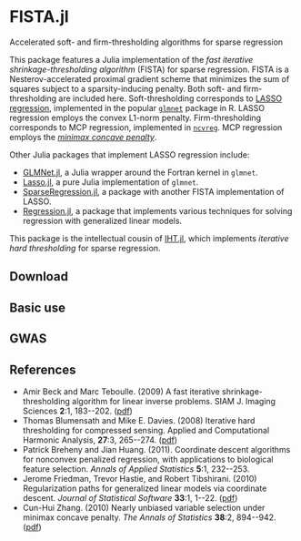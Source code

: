 # FISTA.jl
Accelerated soft- and firm-thresholding algorithms for sparse regression

This package features a Julia implementation of the *fast iterative shrinkage-thresholding algorithm* (FISTA) for sparse regression.
FISTA is a Nesterov-accelerated proximal gradient scheme that minimizes the sum of squares subject to a sparsity-inducing penalty.
Both soft- and firm-thresholding are included here.
Soft-thresholding corresponds to [LASSO regression](https://en.wikipedia.org/wiki/Lasso_(statistics)), implemented in the popular [`glmnet`](https://cran.r-project.org/web/packages/glmnet/index.html) package in R.
LASSO regression employs the convex L1-norm penalty.
Firm-thresholding corresponds to MCP regression, implemented in [`ncvreg`](https://cran.r-project.org/web/packages/ncvreg/index.html).
MCP regression employs the [*minimax concave penalty*](https://arxiv.org/abs/1002.4734).

Other Julia packages that implement LASSO regression include:

* [GLMNet.jl](https://github.com/simonster/GLMNet.jl), a Julia wrapper around the Fortran kernel in `glmnet`.
* [Lasso.jl](https://github.com/simonster/Lasso.jl), a pure Julia implementation of `glmnet`.
* [SparseRegression.jl](https://github.com/joshday/SparseRegression.jl), a package with another FISTA implementation of LASSO.
* [Regression.jl](https://github.com/lindahua/Regression.jl), a package that implements various techniques for solving regression with generalized linear models.

This package is the intellectual cousin of [IHT.jl](https://github.com/klkeys/IHT.jl), which implements *iterative hard thresholding* for sparse regression.

## Download

## Basic use

## GWAS

## References

* Amir Beck and Marc Teboulle. (2009) A fast iterative shrinkage-thresholding algorithm for linear inverse problems. SIAM J. Imaging Sciences **2**:1, 183--202. ([pdf](http://epubs.siam.org/doi/abs/10.1137/080716542?journalCode=sjisbi))
* Thomas Blumensath and Mike E. Davies. (2008) Iterative hard thresholding for compressed sensing. Applied and Computational Harmonic Analysis, **27**:3, 265--274. ([pdf](https://arxiv.org/pdf/0805.0510.pdf))
* Patrick Breheny and Jian Huang. (2011). Coordinate descent algorithms for nonconvex penalized regression, with applications to biological feature selection. *Annals of Applied Statistics* **5**:1, 232--253.
* Jerome Friedman, Trevor Hastie, and Robert Tibshirani. (2010) Regularization paths for generalized linear models via coordinate descent. *Journal of Statistical Software* **33**:1, 1--22. ([pdf](https://www.jstatsoft.org/article/view/v033i01/v33i01.pdf))
* Cun-Hui Zhang. (2010) Nearly unbiased variable selection under minimax concave penalty. *The Annals of Statistics* **38**:2, 894--942. ([pdf](https://arxiv.org/abs/1002.4734))
